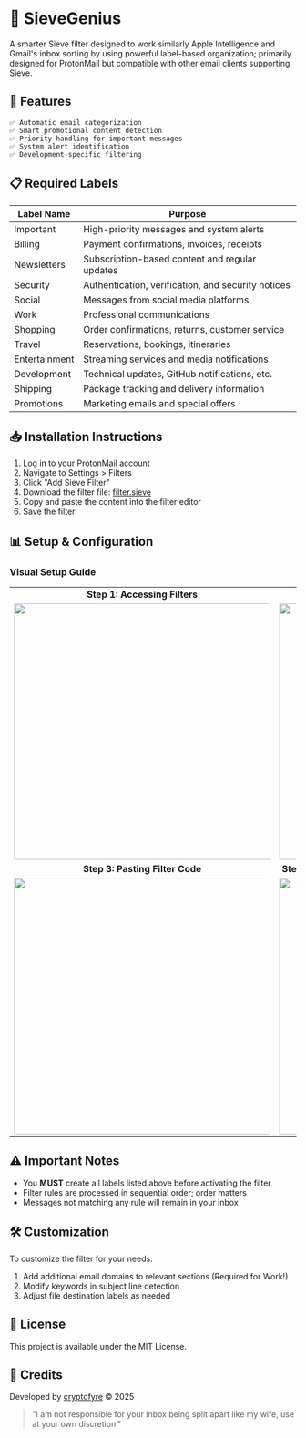 # 📧 SieveGenius
A smarter Sieve filter designed to work similarly Apple Intelligence and Gmail's inbox sorting by using powerful label-based organization; primarily designed for ProtonMail but compatible with other email clients supporting Sieve.

## 🌟 Features

```
✅ Automatic email categorization
✅ Smart promotional content detection
✅ Priority handling for important messages
✅ System alert identification
✅ Development-specific filtering
```

## 📋 Required Labels

| Label Name | Purpose |
|------------|---------|
| Important | High-priority messages and system alerts |
| Billing | Payment confirmations, invoices, receipts |
| Newsletters | Subscription-based content and regular updates |
| Security | Authentication, verification, and security notices |
| Social | Messages from social media platforms |
| Work | Professional communications |
| Shopping | Order confirmations, returns, customer service |
| Travel | Reservations, bookings, itineraries |
| Entertainment | Streaming services and media notifications |
| Development | Technical updates, GitHub notifications, etc. |
| Shipping | Package tracking and delivery information |
| Promotions | Marketing emails and special offers |

## 📥 Installation Instructions

1. Log in to your ProtonMail account
2. Navigate to Settings > Filters
3. Click "Add Sieve Filter"
4. Download the filter file: [filter.sieve](https://github.com/cryptofyre/SieveGenius/blob/main/filter.sieve)
5. Copy and paste the content into the filter editor
6. Save the filter

## 📊 Setup & Configuration

### Visual Setup Guide

<div align="center">
  <table>
    <tr>
      <td align="center"><b>Step 1: Accessing Filters</b></td>
      <td align="center"><b>Step 2: Creating New Filter</b></td>
    </tr>
    <tr>
      <td><img src="https://github.com/user-attachments/assets/bd98e8ae-20cb-44dd-b263-12535744e69d" width="450px" /></td>
      <td><img src="https://github.com/user-attachments/assets/9694edfc-abf6-4309-9f81-ca78f1b6b3b3" width="450px" /></td>
    </tr>
    <tr>
      <td align="center"><b>Step 3: Pasting Filter Code</b></td>
      <td align="center"><b>Step 4 (Optional): Activating Filter on existing messages</b></td>
    </tr>
    <tr>
      <td><img src="https://github.com/user-attachments/assets/d994c068-669b-4766-9485-aaf31cafc156" width="450px" /></td>
      <td><img src="https://github.com/user-attachments/assets/55f98703-22ea-4ccc-9324-3c32a803a156" width="450px" /></td>
    </tr>
  </table>
</div>

## ⚠️ Important Notes

- You **MUST** create all labels listed above before activating the filter
- Filter rules are processed in sequential order; order matters
- Messages not matching any rule will remain in your inbox

## 🛠️ Customization

To customize the filter for your needs:
1. Add additional email domains to relevant sections (Required for Work!)
2. Modify keywords in subject line detection
3. Adjust file destination labels as needed

## 📄 License

This project is available under the MIT License.

## 🙏 Credits

Developed by [cryptofyre](https://github.com/cryptofyre) © 2025

> "I am not responsible for your inbox being split apart like my wife, use at your own discretion."
